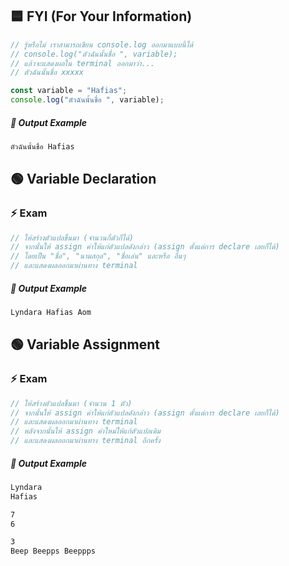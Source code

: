 ## 🟦 FYI (For Your Information)
``` JavaScript
// รู้หรือไม่ เราสามารถเขียน console.log ออกมาแบบนี้ได้
// console.log("ตัวฉันนั้นชื่อ ", variable);
// แล้วจะแสดงผลใน terminal ออกมาว่า...
// ตัวฉันนั้นชื่อ xxxxx

const variable = "Hafias";
console.log("ตัวฉันนั้นชื่อ ", variable);
```
##### 🟰 Output Example
```Bash
ตัวฉันนั้นชื่อ Hafias
```


## 🟢 Variable Declaration
### ⚡ Exam
```JavaScript
// ให้สร้างตัวแปลขึ้นมา (จำนวนกี่ตัวก็ได้)
// จากนั้นให้ assign ค่าให้แก่ตัวแปลดังกล่าว (assign ตั้งแต่การ declare เลยก็ได้)
// โดยเป็น "ชื่อ", "นามสกุล", "ชื่อเล่น" และหรือ อื่นๆ
// และแสดงผลออกมาผ่านทาง terminal


```
##### 🟰 Output Example
```Bash
Lyndara Hafias Aom
```




## 🟢 Variable Assignment
### ⚡ Exam
```JavaScript
// ให้สร้างตัวแปลขึ้นมา (จำนวน 1 ตัว)
// จากนั้นให้ assign ค่าให้แก่ตัวแปลดังกล่าว (assign ตั้งแต่การ declare เลยก็ได้)
// และแสดงผลออกมาผ่านทาง terminal
// หลังจากนั้นให้ assign ค่าใหม่ให้แก้ตัวแปลเดิม
// และแสดงผลออกมาผ่านทาง terminal อีกครั้ง
```
##### 🟰 Output Example
```Bash
Lyndara
Hafias
```
```Bash
7
6
```
```Bash
3
Beep Beepps Beeppps
```